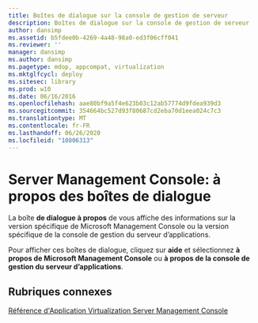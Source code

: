 ```yaml
---
title: Boîtes de dialogue sur la console de gestion de serveur
description: Boîtes de dialogue sur la console de gestion de serveur
author: dansimp
ms.assetid: b5fdee0b-4269-4a48-98a0-ed3f06cff041
ms.reviewer: ''
manager: dansimp
ms.author: dansimp
ms.pagetype: mdop, appcompat, virtualization
ms.mktglfcycl: deploy
ms.sitesec: library
ms.prod: w10
ms.date: 06/16/2016
ms.openlocfilehash: aae80bf9a5f4e623b03c12ab57774d9fdea939d3
ms.sourcegitcommit: 354664bc527d93f80687cd2eba70d1eea024c7c3
ms.translationtype: MT
ms.contentlocale: fr-FR
ms.lasthandoff: 06/26/2020
ms.locfileid: "10806313"
---
```

# Server Management Console: à propos des boîtes de dialogue


La boîte **de dialogue à propos** de vous affiche des informations sur la version spécifique de Microsoft Management Console ou la version spécifique de la console de gestion du serveur d’applications.

Pour afficher ces boîtes de dialogue, cliquez sur **aide** et sélectionnez **à propos de Microsoft Management Console** ou **à propos de la console de gestion du serveur d’applications**.

## Rubriques connexes


[Référence d'Application Virtualization Server Management Console](application-virtualization-server-management-console-reference.md)

 

 





